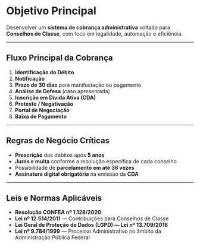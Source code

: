 # Objetivo Principal

Desenvolver um **sistema de cobrança administrativa** voltado para **Conselhos de Classe**, com foco em legalidade, automação e eficiência.

---

## Fluxo Principal da Cobrança

1. **Identificação do Débito**  
2. **Notificação**  
3. **Prazo de 30 dias** para manifestação ou pagamento  
4. **Análise de Defesa** (caso apresentada)  
5. **Inscrição em Dívida Ativa (CDA)**  
6. **Protesto / Negativação**  
7. **Portal de Negociação**  
8. **Baixa de Pagamento**

---

## Regras de Negócio Críticas

- **Prescrição** dos débitos após **5 anos**
- **Juros e multa** conforme a resolução específica de cada conselho
- Possibilidade de **parcelamento em até 36 vezes**
- **Assinatura digital obrigatória** na emissão da **CDA**

---

## Leis e Normas Aplicáveis

- **Resolução CONFEA nº 1.128/2020**
- **Lei nº 12.514/2011** — Contribuições para Conselhos de Classe
- **Lei Geral de Proteção de Dados (LGPD) — Lei nº 13.709/2018**
- **Lei nº 9.784/1999** — Processo Administrativo no âmbito da Administração Pública Federal
